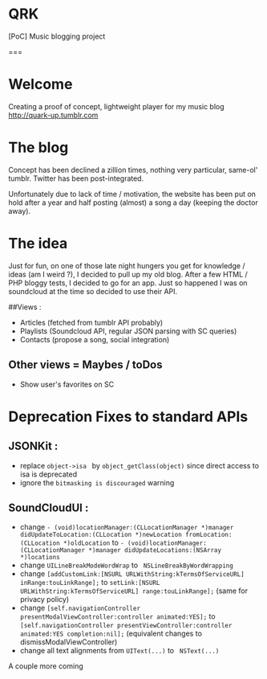 QRK
===

[PoC] Music blogging project

===


# Welcome

Creating a proof of concept, lightweight player for my music blog http://quark-up.tumblr.com

# The blog

Concept has been declined a zillion times, nothing very particular, same-ol' tumblr. Twitter has been post-integrated.

Unfortunately due to lack of time / motivation, the website has been put on hold after a year and half posting (almost) a song a day (keeping the doctor away).

# The idea

Just for fun, on one of those late night hungers you get for knowledge / ideas (am I weird ?), I decided to pull up my old blog. After a few HTML / PHP bloggy tests, I decided to go for an app. Just so happened I was on soundcloud at the time so decided to use their API. 

##Views :
* Articles (fetched from tumblr API probably)
* Playlists (Soundcloud API, regular JSON parsing with SC queries)
* Contacts (propose a song, social integration)

## Other views = Maybes / toDos
* Show user's favorites on SC

# Deprecation Fixes to standard APIs
## JSONKit : 
* replace  ```object->isa ``` by  ```object_getClass(object)``` since direct access to isa is deprecated
* ignore the ```bitmasking is discouraged``` warning

## SoundCloudUI :
* change ``` - (void)locationManager:(CLLocationManager *)manager didUpdateToLocation:(CLLocation *)newLocation fromLocation:(CLLocation *)oldLocation ``` to ``` - (void)locationManager:(CLLocationManager *)manager didUpdateLocations:(NSArray *)locations ```
* change ``` UILineBreakModeWordWrap ``` to ``` NSLineBreakByWordWrapping```
* change ``` [addCustomLink:[NSURL URLWithString:kTermsOfServiceURL] inRange:touLinkRange]; ``` to ``` setLink:[NSURL URLWithString:kTermsOfServiceURL] range:touLinkRange]; ``` (same for privacy policy)
* change ``` [self.navigationController presentModalViewController:controller animated:YES]; ``` to ``` [self.navigationController presentViewController:controller animated:YES completion:nil]; ``` (equivalent changes to dismissModalViewController)
* change all text alignments from ```UIText(...)``` to ``` NSText(...)```

A couple more coming

